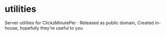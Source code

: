 # utilities
Server utilities for ClicksMinutePer : Released as public domain, Created in-house, hopefully they're useful to you

